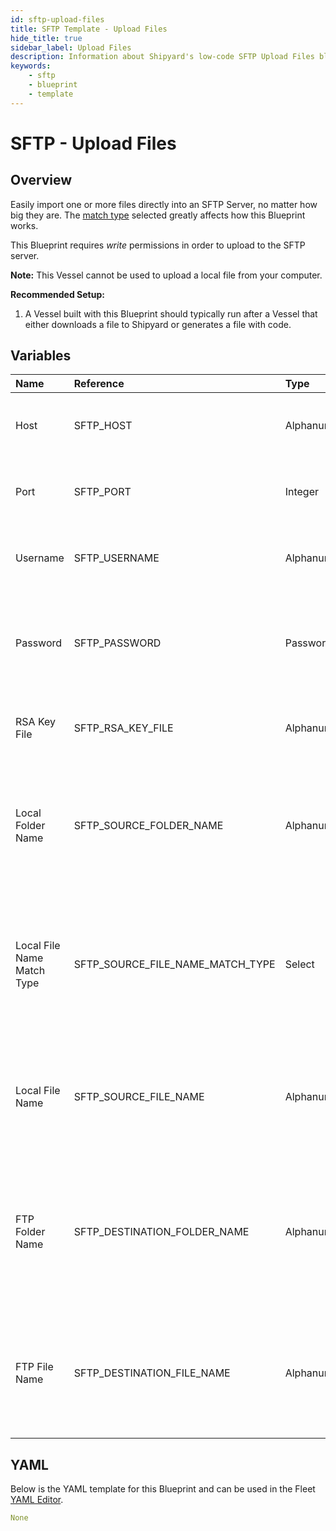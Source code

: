 ```yaml
---
id: sftp-upload-files
title: SFTP Template - Upload Files
hide_title: true
sidebar_label: Upload Files
description: Information about Shipyard's low-code SFTP Upload Files blueprint. Easily import one or more files directly into an SFTP Server, no matter how big they are. 
keywords:
    - sftp
    - blueprint
    - template
---
```


# SFTP - Upload Files

## Overview
Easily import one or more files directly into an SFTP Server, no matter how big they are. The [match type](https://www.shipyardapp.com/docs/reference/blueprint-library/match-type/) selected greatly affects how this Blueprint works.

This Blueprint requires _write_ permissions in order to upload to the SFTP server. 

**Note:** This Vessel cannot be used to upload a local file from your computer.

**Recommended Setup:**

1. A Vessel built with this Blueprint should typically run after a Vessel that either downloads a file to Shipyard or generates a file with code. 

## Variables

| Name | Reference | Type | Required | Default | Options | Description |
|:-----|:----------|:-----|:---------|:--------|:--------|:------------|
| Host | SFTP_HOST  | Alphanumeric |:white_check_mark: | - | - | Domain or IP address of the SFTP server to connect to. |
| Port | SFTP_PORT  | Integer |:white_check_mark: | "22" | - | Number for the port to connect to. `22` is used by default. |
| Username | SFTP_USERNAME  | Alphanumeric |:heavy_minus_sign: | - | - | Value of the configured username in the SFTP server. |
| Password | SFTP_PASSWORD  | Password |:heavy_minus_sign: | - | - | Value of the configured password associated to the username on the SFTP server. |
| RSA Key File | SFTP_RSA_KEY_FILE  | Alphanumeric |:heavy_minus_sign: | - | - | The file name of an RSA Key that you want to use. |
| Local Folder Name | SFTP_SOURCE_FOLDER_NAME  | Alphanumeric |:heavy_minus_sign: | - | - | Name of the local folder on Shipyard to upload the target file from. If left blank, will look in the home directory. |
| Local File Name Match Type | SFTP_SOURCE_FILE_NAME_MATCH_TYPE  | Select |:white_check_mark: | exact_match | Exact Match: `exact_match`<br></br><br></br>Regex Match: `regex_match`<br></br><br></br> | Determines if the text in "Local File Name" will look for one file with exact match, or multiple files using regex. |
| Local File Name | SFTP_SOURCE_FILE_NAME  | Alphanumeric |:white_check_mark: | - | - | Name of the target file on Shipyard. Can be regex if "Match Type" is set accordingly. |
| FTP Folder Name | SFTP_DESTINATION_FOLDER_NAME  | Alphanumeric |:heavy_minus_sign: | - | - | Folder where the file(s) should be uploaded. Leaving blank will place the file in the root directory of the SFTP. |
| FTP File Name | SFTP_DESTINATION_FILE_NAME  | Alphanumeric |:heavy_minus_sign: | - | - | What to name the file(s) being uploaded to the SFTP. If left blank, defaults to the original file name(s). |

## YAML
Below is the YAML template for this Blueprint and can be used in the Fleet [YAML Editor](../../reference/fleets/yaml-editor.md).
```yaml
None
```
